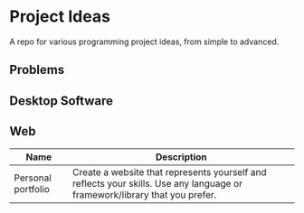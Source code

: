 # Project Ideas
A repo for various programming project ideas, from simple to advanced.

## Problems


## Desktop Software


## Web
| Name | Description |
| --- | --- |
| Personal portfolio | Create a website that represents yourself and reflects your skills. Use any language or framework/library that you prefer. |
